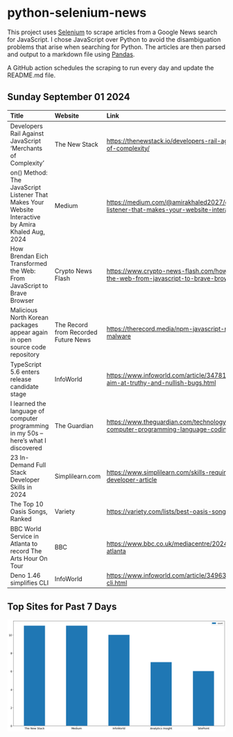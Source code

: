 # python-selenium-news

This project uses [Selenium](https://www.seleniumhq.org/) to scrape articles from a Google News search for JavaScript.
I chose JavaScript over Python to avoid the disambiguation problems that arise when searching for Python.
The articles are then parsed and output to a markdown file using [Pandas](https://pandas.pydata.org/).

A GitHub action schedules the scraping to run every day and update the README.md file.

## Sunday September 01 2024


| Title                                                                                                | Website                              | Link                                                                                                                              |
|:-----------------------------------------------------------------------------------------------------|:-------------------------------------|:----------------------------------------------------------------------------------------------------------------------------------|
| Developers Rail Against JavaScript ‘Merchants of Complexity’                                         | The New Stack                        | https://thenewstack.io/developers-rail-against-javascript-merchants-of-complexity/                                                |
| on() Method: The JavaScript Listener That Makes Your Website Interactive  by Amira Khaled  Aug, 2024 | Medium                               | https://medium.com/@amirakhaled2027/on-method-the-javascript-listener-that-makes-your-website-interactive-3e86a6ea2d2b            |
| How Brendan Eich Transformed the Web: From JavaScript to Brave Browser                               | Crypto News Flash                    | https://www.crypto-news-flash.com/how-brendan-eich-transformed-the-web-from-javascript-to-brave-browser/                          |
| Malicious North Korean packages appear again in open source code repository                          | The Record from Recorded Future News | https://therecord.media/npm-javascript-repository-north-korean-malware                                                            |
| TypeScript 5.6 enters release candidate stage                                                        | InfoWorld                            | https://www.infoworld.com/article/3478113/typescript-5-6-takes-aim-at-truthy-and-nullish-bugs.html                                |
| I learned the language of computer programming in my 50s – here’s what I discovered                  | The Guardian                         | https://www.theguardian.com/technology/article/2024/aug/31/learning-computer-programming-language-coding-devil-stack-andrew-smith |
| 23 In-Demand Full Stack Developer Skills in 2024                                                     | Simplilearn.com                      | https://www.simplilearn.com/skills-required-to-become-a-full-stack-developer-article                                              |
| The Top 10 Oasis Songs, Ranked                                                                       | Variety                              | https://variety.com/lists/best-oasis-songs-ranked/acquiesce-oasis/                                                                |
| BBC World Service in Atlanta to record The Arts Hour On Tour                                         | BBC                                  | https://www.bbc.co.uk/mediacentre/2024/arts-hour-on-tour-in-atlanta                                                               |
| Deno 1.46 simplifies CLI                                                                             | InfoWorld                            | https://www.infoworld.com/article/3496327/deno-1-46-simplifies-cli.html                                                           |
## Top Sites for Past 7 Days

![Graph of Top Sites](https://raw.githubusercontent.com/dan-mba/python-selenium-news/main/last-week.png)
